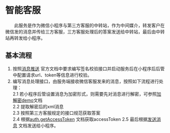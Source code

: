 # 智能客服
　　此服务是作为微信小程序与第三方客服的中转站，作为中间媒介，转发客户在微信发的消息并传给三方客服，三方客服处理后的答案发送给中转站，最后由中转站再转发给小程序。
## 基本流程
1. 按照[消息推送](https://developers.weixin.qq.com/miniprogram/dev/framework/server-ability/message-push.html)
官方文档中要求编写签名校验接口并启动服务后在小程序后后管中配置请求url、token等信息进行校验。  
2. 编写消息处理接口，由服务端接收微信客服发来的消息，按照如下流程进行处理：   
2.1 若小程序后管设置消息为加密形式，则需要先对消息进行解密，可参照[加解密demo](https://res.wx.qq.com/op_res/-serEQ6xSDVIjfoOHcX78T1JAYX-pM_fghzfiNYoD8uHVd3fOeC0PC_pvlg4-kmP)文档  
2.2 提取解密后的xml消息  
2.3 按照第三方客服规定的接口规范获取答案  
2.4 根据[auth.getAccessToken](https://developers.weixin.qq.com/miniprogram/dev/api-backend/open-api/access-token/auth.getAccessToken.html)
文档获取accessToken
2.5 最后根据[发送消息](https://developers.weixin.qq.com/miniprogram/dev/api-backend/open-api/customer-message/customerServiceMessage.send.html)
文档发送给小程序。

